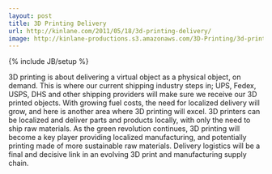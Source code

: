 ```yaml
---
layout: post
title: 3D Printing Delivery
url: http://kinlane.com/2011/05/18/3d-printing-delivery/
image: http://kinlane-productions.s3.amazonaws.com/3D-Printing/3d-printing-delivery.jpg
---
```

{% include JB/setup %}
3D printing is about delivering a virtual object as a physical object, on demand.
This is where our current shipping industry steps in;  UPS, Fedex, USPS, DHS and other shipping providers will make sure we receive our 3D printed objects.
With growing fuel costs, the need for localized delivery will grow, and here is another area where 3D printing will excel.
3D printers can be localized and deliver parts and products locally, with only the need to ship raw materials.
As the green revolution continues, 3D printing will become a key player providing localized manufacturing, and potentially printing made of more sustainable raw materials.
Delivery logistics will be a final and decisive link in an evolving 3D print and manufacturing supply chain.